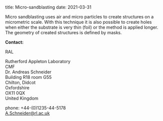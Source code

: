 title: Micro-sandblasting
date: 2021-03-31

Micro sandblasting uses air and micro particles to create structures on a micrometric scale. With this technique it is also possible to create holes when either the substrate is very thin (foil) or the method is applied longer. The geometry of created structures is defined by masks.
<!--break-->
__Contact:__

RAL

Rutherford Appleton Laboratory  
CMF  
Dr. Andreas Schneider  
Building R18 room G55   
Chilton, Didcot  
Oxfordshire   
OX11 0QX   
United Kingdom

phone: +44-(0)1235-44-5178  
A.Schneider@rl.ac.uk